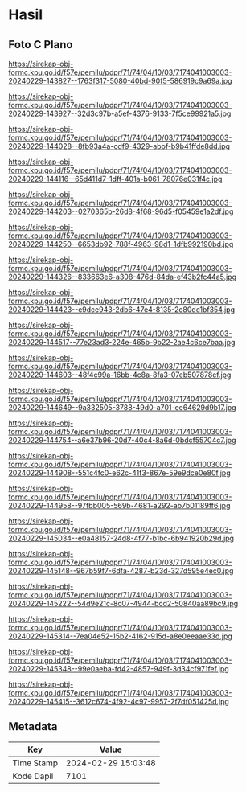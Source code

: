 # Hasil

## Foto C Plano

https://sirekap-obj-formc.kpu.go.id/f57e/pemilu/pdpr/71/74/04/10/03/7174041003003-20240229-143827--1763f317-5080-40bd-90f5-586919c9a69a.jpg

https://sirekap-obj-formc.kpu.go.id/f57e/pemilu/pdpr/71/74/04/10/03/7174041003003-20240229-143927--32d3c97b-a5ef-4376-9133-7f5ce99921a5.jpg

https://sirekap-obj-formc.kpu.go.id/f57e/pemilu/pdpr/71/74/04/10/03/7174041003003-20240229-144028--8fb93a4a-cdf9-4329-abbf-b9b41ffde8dd.jpg

https://sirekap-obj-formc.kpu.go.id/f57e/pemilu/pdpr/71/74/04/10/03/7174041003003-20240229-144116--65d411d7-1dff-401a-b061-78076e031f4c.jpg

https://sirekap-obj-formc.kpu.go.id/f57e/pemilu/pdpr/71/74/04/10/03/7174041003003-20240229-144203--0270365b-26d8-4f68-96d5-f05459e1a2df.jpg

https://sirekap-obj-formc.kpu.go.id/f57e/pemilu/pdpr/71/74/04/10/03/7174041003003-20240229-144250--6653db92-788f-4963-98d1-1dfb992190bd.jpg

https://sirekap-obj-formc.kpu.go.id/f57e/pemilu/pdpr/71/74/04/10/03/7174041003003-20240229-144326--833663e6-a308-476d-84da-ef43b2fc44a5.jpg

https://sirekap-obj-formc.kpu.go.id/f57e/pemilu/pdpr/71/74/04/10/03/7174041003003-20240229-144423--e9dce943-2db6-47e4-8135-2c80dc1bf354.jpg

https://sirekap-obj-formc.kpu.go.id/f57e/pemilu/pdpr/71/74/04/10/03/7174041003003-20240229-144517--77e23ad3-224e-465b-9b22-2ae4c6ce7baa.jpg

https://sirekap-obj-formc.kpu.go.id/f57e/pemilu/pdpr/71/74/04/10/03/7174041003003-20240229-144603--48f4c99a-16bb-4c8a-8fa3-07eb507878cf.jpg

https://sirekap-obj-formc.kpu.go.id/f57e/pemilu/pdpr/71/74/04/10/03/7174041003003-20240229-144649--9a332505-3788-49d0-a701-ee64629d9b17.jpg

https://sirekap-obj-formc.kpu.go.id/f57e/pemilu/pdpr/71/74/04/10/03/7174041003003-20240229-144754--a6e37b96-20d7-40c4-8a6d-0bdcf55704c7.jpg

https://sirekap-obj-formc.kpu.go.id/f57e/pemilu/pdpr/71/74/04/10/03/7174041003003-20240229-144908--551c4fc0-e62c-41f3-867e-59e9dce0e80f.jpg

https://sirekap-obj-formc.kpu.go.id/f57e/pemilu/pdpr/71/74/04/10/03/7174041003003-20240229-144958--97fbb005-569b-4681-a292-ab7b01189ff6.jpg

https://sirekap-obj-formc.kpu.go.id/f57e/pemilu/pdpr/71/74/04/10/03/7174041003003-20240229-145034--e0a48157-24d8-4f77-b1bc-6b941920b29d.jpg

https://sirekap-obj-formc.kpu.go.id/f57e/pemilu/pdpr/71/74/04/10/03/7174041003003-20240229-145148--967b59f7-6dfa-4287-b23d-327d595e4ec0.jpg

https://sirekap-obj-formc.kpu.go.id/f57e/pemilu/pdpr/71/74/04/10/03/7174041003003-20240229-145222--54d9e21c-8c07-4944-bcd2-50840aa89bc9.jpg

https://sirekap-obj-formc.kpu.go.id/f57e/pemilu/pdpr/71/74/04/10/03/7174041003003-20240229-145314--7ea04e52-15b2-4162-915d-a8e0eeaae33d.jpg

https://sirekap-obj-formc.kpu.go.id/f57e/pemilu/pdpr/71/74/04/10/03/7174041003003-20240229-145348--99e0aeba-fd42-4857-949f-3d34cf971fef.jpg

https://sirekap-obj-formc.kpu.go.id/f57e/pemilu/pdpr/71/74/04/10/03/7174041003003-20240229-145415--3612c674-4f92-4c97-9957-2f7df051425d.jpg


## Metadata

| Key        | Value               |
| ---------- | ------------------- |
| Time Stamp | 2024-02-29 15:03:48 |
| Kode Dapil | 7101                |




